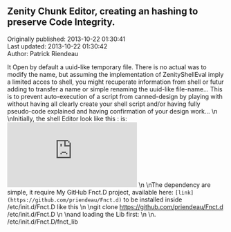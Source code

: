 ## Zenity Chunk Editor, creating an hashing to preserve Code Integrity.  
Originally published: 2013-10-22 01:30:41  
Last updated: 2013-10-22 01:30:42  
Author: Patrick Riendeau  
  
It Open by default a uuid-like temporary file. There is no actual was to modify the name, but assuming the implementation of ZenityShellEval imply a limited acces to shell, you might recuperate information from shell or futur adding to transfer a name or simple renaming the uuid-like file-name... This is to prevent auto-execution of a script from canned-design by playing with without having all clearly create your shell script and/or having fully pseudo-code explained and having confirmation of your design work...\n\nInitially, the shell Editor look like this : is: ![Image of Zenity Shell In action](https://github.com/priendeau/Fnct.d#ZenityShellEval)\n\nThe dependency are simple, it require My GitHub Fnct.D project, available here: `[link](https://github.com/priendeau/Fnct.d)` to be installed inside /etc/init.d/Fnct.D like this \n\ngit clone https://github.com/priendeau/Fnct.d /etc/init.d/Fnct.D\n\nand loading the Lib first:\n\n. /etc/init.d/Fnct.D/fnct_lib 